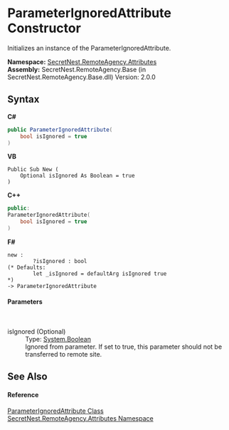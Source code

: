 # ParameterIgnoredAttribute Constructor 
 

Initializes an instance of the ParameterIgnoredAttribute.

**Namespace:**&nbsp;<a href="N_SecretNest_RemoteAgency_Attributes">SecretNest.RemoteAgency.Attributes</a><br />**Assembly:**&nbsp;SecretNest.RemoteAgency.Base (in SecretNest.RemoteAgency.Base.dll) Version: 2.0.0

## Syntax

**C#**<br />
``` C#
public ParameterIgnoredAttribute(
	bool isIgnored = true
)
```

**VB**<br />
``` VB
Public Sub New ( 
	Optional isIgnored As Boolean = true
)
```

**C++**<br />
``` C++
public:
ParameterIgnoredAttribute(
	bool isIgnored = true
)
```

**F#**<br />
``` F#
new : 
        ?isIgnored : bool 
(* Defaults:
        let _isIgnored = defaultArg isIgnored true
*)
-> ParameterIgnoredAttribute
```


#### Parameters
&nbsp;<dl><dt>isIgnored (Optional)</dt><dd>Type: <a href="https://docs.microsoft.com/dotnet/api/system.boolean" target="_blank">System.Boolean</a><br />Ignored from parameter. If set to true, this parameter should not be transferred to remote site.</dd></dl>

## See Also


#### Reference
<a href="T_SecretNest_RemoteAgency_Attributes_ParameterIgnoredAttribute">ParameterIgnoredAttribute Class</a><br /><a href="N_SecretNest_RemoteAgency_Attributes">SecretNest.RemoteAgency.Attributes Namespace</a><br />